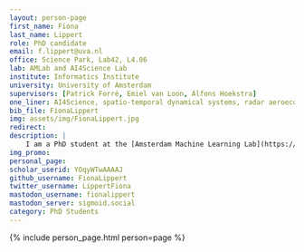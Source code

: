 ```yaml
---
layout: person-page
first_name: Fiona 
last_name: Lippert
role: PhD candidate
email: f.lippert@uva.nl
office: Science Park, Lab42, L4.06 
lab: AMLab and AI4Science Lab
institute: Informatics Institute
university: University of Amsterdam
supervisors: [Patrick Forré, Emiel van Loon, Alfons Hoekstra]
one_liner: AI4Science, spatio-temporal dynamical systems, radar aeroecology
bib_file: FionaLippert 
img: assets/img/FionaLippert.jpg
redirect: 
description: |
    I am a PhD student at the [Amsterdam Machine Learning Lab](https://amlab.science.uva.nl/) (AMLab) and the [AI4Science Lab](https://ai4science-amsterdam.github.io/). I work together with the animal movement ecology group at the [Institute for Biodiversity and Ecosystem Dynamics](https://ibed.uva.nl/) (IBED) on how to use machine learning to better understand and predict bird migration based on weather radar data.
img_promo: 
personal_page: 
scholar_userid: YOqyWTwAAAAJ 
github_username: FionaLippert
twitter_username: LippertFiona
mastodon_username: fionalippert
mastodon_server: sigmoid.social
category: PhD Students 
---
```


{% include person_page.html person=page %}
